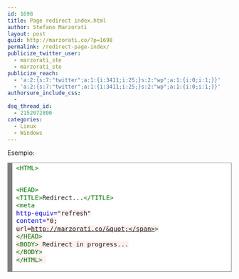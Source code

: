```yaml
---
id: 1698
title: Page redirect index.html
author: Stefano Marzorati
layout: post
guid: http://marzorati.co/?p=1698
permalink: /redirect-page-index/
publicize_twitter_user:
  - marzorati_ste
  - marzorati_ste
publicize_reach:
  - 'a:2:{s:7:"twitter";a:1:{i:3411;i:25;}s:2:"wp";a:1:{i:0;i:1;}}'
  - 'a:2:{s:7:"twitter";a:1:{i:3411;i:25;}s:2:"wp";a:1:{i:0;i:1;}}'
authorsure_include_css:
  - 
dsq_thread_id:
  - 2152072800
categories:
  - Linux
  - Windows
---
```

Esempio:   
<!-- HTML generated using hilite.me --><div style="background: #ffffff; overflow:auto;width:auto;border:solid gray;border-width:.1em .1em .1em .8em;padding:.2em .6em;"><pre style="margin: 0; line-height: 125%"><span style="color: #007700">&lt;HTML&gt;</span>
<span style="color: #007700">&lt;HEAD&gt;</span>
<span style="color: #007700">&lt;TITLE&gt;</span>Redirect...<span style="color: #007700">&lt;/TITLE&gt;</span>
<span style="color: #007700">&lt;meta</span> <span style="color: #0000CC">http-equiv=</span><span style="background-color: #fff0f0">&quot;refresh&quot;</span> <span style="color: #0000CC">content=</span><span style="background-color: #fff0f0">&quot;0; url=http://marzorati.co/&quot;</span><span style="color: #007700">&gt;</span>
<span style="color: #007700">&lt;/HEAD&gt;</span>
<span style="color: #007700">&lt;BODY&gt;</span>
Redirect in progress...
<span style="color: #007700">&lt;/BODY&gt;</span>
<span style="color: #007700">&lt;/HTML&gt;</span>
</pre></div>


<div id="dc_vk_code" style="display:none;">
</div>
